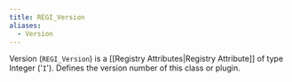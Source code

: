 ```yaml
---
title: REGI_Version
aliases:
  - Version
---
```


Version (`REGI_Version`) is a [[Registry Attributes|Registry Attribute]] of type Integer ('`I`').
Defines the version number of this class or plugin.
